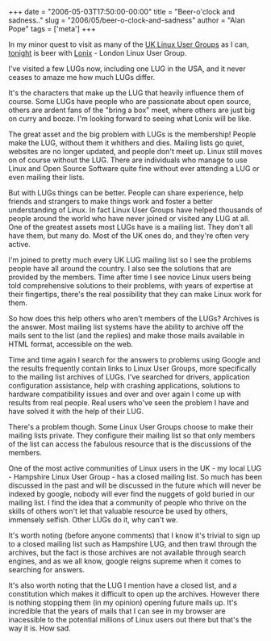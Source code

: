 +++
date = "2006-05-03T17:50:00-00:00"
title = "Beer-o'clock and sadness.."
slug = "2006/05/beer-o-clock-and-sadness"
author = "Alan Pope"
tags = ['meta']
+++

In my minor quest to visit as many of the [UK Linux User Groups](http://lug.org.uk/) as I can, [tonight](http://www.lonix.org.uk/?searchMeeting&MEETINGID=78) is beer with [Lonix](http://www.lonix.org.uk/) - London Linux User Group.

I've visited a few LUGs now, including one LUG in the USA, and it never ceases to amaze me how much LUGs differ.

It's the characters that make up the LUG that heavily influence them of course. Some LUGs have people who are passionate about open source, others are ardent fans of the "bring a box" meet, where others are just big on curry and booze. I'm looking forward to seeing what Lonix will be like.

The great asset and the big problem with LUGs is the membership! People make the LUG, without them it whithers and dies. Mailing lists go quiet, websites are no longer updated, and people don't meet up. Linux still moves on of course without the LUG. There are individuals who manage to use Linux and Open Source Software quite fine without ever attending a LUG or even mailing their lists.

But with LUGs things can be better. People can share experience, help friends and strangers to make things work and foster a better understanding of Linux. In fact Linux User Groups have helped thousands of people around the world who have never joined or visited any LUG at all. One of the greatest assets most LUGs have is a mailing list. They don't all have them, but many do. Most of the UK ones do, and they're often very active.

I'm joined to pretty much every UK LUG mailing list so I see the problems people have all around the country. I also see the solutions that are provided by the members. Time after time I see novice Linux users being told comprehensive solutions to their problems, with years of expertise at their fingertips, there's the real possibility that they can make Linux work for them.

So how does this help others who aren't members of the LUGs? Archives is the answer. Most mailing list systems have the ability to archive off the mails sent to the list (and the replies) and make those mails available in HTML format, accessible on the web.

Time and time again I search for the answers to problems using Google and the results frequently contain links to Linux User Groups, more specifically to the mailing list archives of LUGs. I've searched for drivers, application configuration assistance, help with crashing applications, solutions to hardware compatibility issues and over and over again I come up with results from real people. Real users who've seen the problem I have and have solved it with the help of their LUG.

There's a problem though. Some Linux User Groups choose to make their mailing lists private. They configure their mailing list so that only members of the list can access the fabulous resource that is the discussions of the members.

One of the most active communities of Linux users in the UK - my local LUG - Hampshire Linux User Group - has a closed mailing list. So much has been discussed in the past and will be discussed in the future which will never be indexed by google, nobody will ever find the nuggets of gold buried in our mailing list. I find the idea that a community of people who thrive on the skills of others won't let that valuable resource be used by others, immensely selfish. Other LUGs do it, why can't we.

It's worth noting (before anyone comments) that I know it's trivial to sign up to a closed mailing list such as Hampshire LUG, and then trawl through the archives, but the fact is those archives are not available through search engines, and as we all know, google reigns supreme when it comes to searching for answers.

It's also worth noting that the LUG I mention have a closed list, and a constitution which makes it difficult to open up the archives. However there is nothing stopping them (in my opinion) opening future mails up. It's incredible that the years of mails that I can see in my browser are inacessible to the potential millions of Linux users out there but that's the way it is. How sad.